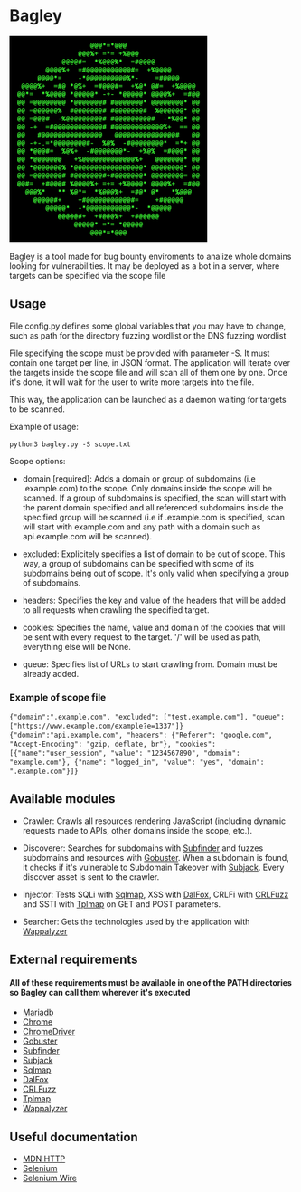 # Bagley

<img src="/git%20resources/logo.png" width="350">

Bagley is a tool made for bug bounty enviroments to analize whole domains looking for vulnerabilities. It may be deployed as a bot in a server, where targets can be specified via the scope file

## Usage

File config.py defines some global variables that you may have to change, such as path for the directory fuzzing wordlist or the DNS fuzzing wordlist

File specifying the scope must be provided with parameter -S. It must contain one target per line, in JSON format. The application will iterate over the targets inside the scope file and will scan all of them one by one. Once it's done, it will wait for the user to write more targets into the file.

This way, the application can be launched as a daemon waiting for targets to be scanned.

Example of usage:

    python3 bagley.py -S scope.txt

Scope options:

*   domain \[required\]: Adds a domain or group of subdomains (i.e .example.com) to the scope. Only domains inside the scope will be scanned. If a group of subdomains is specified, the scan will start with the parent domain specified and all referenced subdomains inside the specified group will be scanned (i.e if .example.com is specified, scan will start with example.com and any path with a domain such as api.example.com will be scanned).

*   excluded: Explicitely specifies a list of domain to be out of scope. This way, a group of subdomains can be specified with some of its subdomains being out of scope. It's only valid when specifying a group of subdomains.

*   headers: Specifies the key and value of the headers that will be added to all requests when crawling the specified target.

*   cookies: Specifies the name, value and domain of the cookies that will be sent with every request to the target. '/' will be used as path, everything else will be None.

*   queue: Specifies list of URLs to start crawling from. Domain must be already added.

### Example of scope file

    {"domain":".example.com", "excluded": ["test.example.com"], "queue": ["https://www.example.com/example?e=1337"]}
    {"domain":"api.example.com", "headers": {"Referer": "google.com", "Accept-Encoding": "gzip, deflate, br"}, "cookies": [{"name":"user_session", "value": "1234567890", "domain": "example.com"}, {"name": "logged_in", "value": "yes", "domain": ".example.com"}]}

## Available modules

*   Crawler: Crawls all resources rendering JavaScript (including dynamic requests made to APIs, other domains inside the scope, etc.).

*   Discoverer: Searches for subdomains with [Subfinder](https://github.com/projectdiscovery/subfinder) and fuzzes subdomains and resources with [Gobuster](https://github.com/OJ/gobuster). When a subdomain is found, it checks if it's vulnerable to Subdomain Takeover with [Subjack](https://github.com/haccer/subjack). Every discover asset is sent to the crawler.

*   Injector: Tests SQLi with [Sqlmap](https://github.com/sqlmapproject/sqlmap), XSS with [DalFox](https://github.com/hahwul/dalfox), CRLFi with [CRLFuzz](https://github.com/dwisiswant0/crlfuzz) and SSTI with [Tplmap](https://github.com/epinna/tplmap) on GET and POST parameters.

*   Searcher: Gets the technologies used by the application with [Wappalyzer](https://github.com/AliasIO/wappalyzer)

## External requirements
#### All of these requirements must be available in one of the PATH directories so Bagley can call them wherever it's executed
*   [Mariadb](https://mariadb.com/)
*   [Chrome](https://www.google.com/chrome/)
*   [ChromeDriver](https://chromedriver.chromium.org/downloads)
*   [Gobuster](https://github.com/OJ/gobuster)
*   [Subfinder](https://github.com/projectdiscovery/subfinder)
*   [Subjack](https://github.com/haccer/subjack)
*   [Sqlmap](https://github.com/sqlmapproject/sqlmap)
*   [DalFox](https://github.com/hahwul/dalfox)
*   [CRLFuzz](https://github.com/dwisiswant0/crlfuzz)
*   [Tplmap](https://github.com/epinna/tplmap)
*   [Wappalyzer](https://github.com/AliasIO/wappalyzer)

## Useful documentation
*   [MDN HTTP](https://developer.mozilla.org/en-US/docs/Web/HTTP)
*   [Selenium](https://selenium-python.readthedocs.io/)
*   [Selenium Wire](https://github.com/wkeeling/selenium-wire)
